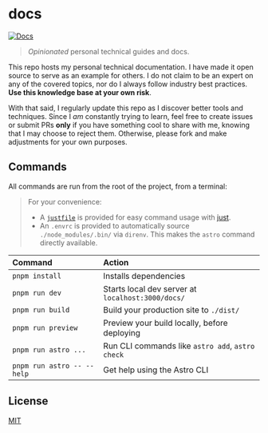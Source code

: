 # docs

[![Docs](https://img.shields.io/website?down_message=down&label=status&up_message=online&url=https%3A%2F%2Fboldandbrad.github.io%2Fdocs%2F)](https://boldandbrad.github.io/docs/)

> *Opinionated* personal technical guides and docs.

This repo hosts my personal technical documentation. I have made it open source
to serve as an example for others. I do not claim to be an expert on any of the
covered topics, nor do I always follow industry best practices.
**Use this knowledge base at your own risk**.

With that said, I regularly update this repo as I discover better tools and
techniques. Since I *am* constantly trying to learn, feel free to create
issues or submit PRs **only** if you have something cool to share with me,
knowing that I may choose to reject them. Otherwise, please fork and make
adjustments for your own purposes.

## Commands

All commands are run from the root of the project, from a terminal:

> For your convenience:
>
> - A [`justfile`](.justfile) is provided for easy command usage with
>   [just](https://github.com/casey/just).
> - An `.envrc` is provided to automatically source `./node_modules/.bin/` via
>   `direnv`. This makes the `astro` command directly available.

| Command                    | Action                                            |
| :------------------------- | :------------------------------------------------ |
| `pnpm install`             | Installs dependencies                             |
| `pnpm run dev`             | Starts local dev server at `localhost:3000/docs/` |
| `pnpm run build`           | Build your production site to `./dist/`           |
| `pnpm run preview`         | Preview your build locally, before deploying      |
| `pnpm run astro ...`       | Run CLI commands like `astro add`, `astro check`  |
| `pnpm run astro -- --help` | Get help using the Astro CLI                      |

## License

[MIT](LICENSE)
